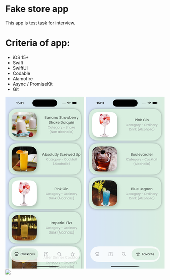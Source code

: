 # Fake store app
This app is test task for interview.

# Criteria of app:
- iOS 15+
- Swift
- SwiftUI
- Codable
- Alamofire
- Async / PromiseKit
- Git

<p align="leading">
  <img src="https://github.com/GRommySwift/CoctailsApp/blob/main/1.png" width="250"/>
  <img src="https://github.com/GRommySwift/CoctailsApp/blob/main/2.png" width="250"/>
  <img src="https://github.com/GRommySwift/CoctailsApp/blob/main/3.gif" width="250"/>
</p>
